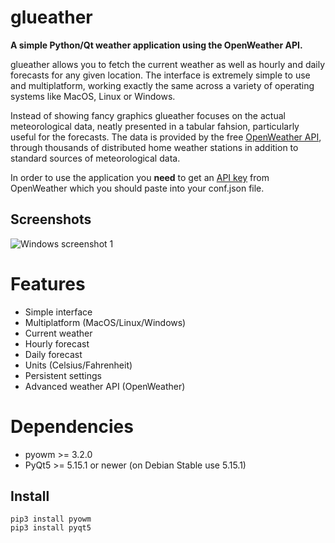 # glueather

**A simple Python/Qt weather application using the OpenWeather API.**

glueather allows you to fetch the current weather as well as hourly and daily forecasts for any given location. The interface is extremely simple to use and multiplatform, working exactly the same across a variety of operating systems like MacOS, Linux or Windows.

Instead of showing fancy graphics glueather focuses on the actual meteorological data, neatly presented in a tabular fahsion, particularly useful for the forecasts. The data is provided by the free [OpenWeather API](https://openweathermap.org/), through thousands of distributed home weather stations in addition to standard sources of meteorological data.

In order to use the application you **need** to get an [API key](https://home.openweathermap.org/users/sign_up) from OpenWeather which you should paste into your conf.json file.

## Screenshots

![Windows screenshot 1](https://i.imgur.com/lTc87Yq.png)

# Features

* Simple interface
* Multiplatform (MacOS/Linux/Windows)
* Current weather
* Hourly forecast
* Daily forecast
* Units (Celsius/Fahrenheit)
* Persistent settings
* Advanced weather API (OpenWeather)

# Dependencies

* pyowm >= 3.2.0
* PyQt5 >= 5.15.1 or newer (on Debian Stable use 5.15.1) 

## Install

```
pip3 install pyowm
pip3 install pyqt5
```

